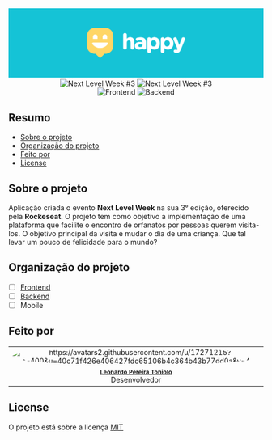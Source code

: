 <div align="center">
  <img src=".github/assets/cover.svg" >
</div>

<div align="center">
  <img src="https://img.shields.io/badge/Next%20Level%20Week-%233-9466FF?style=for-the-badge" alt="Next Level Week #3" />
  <img src="https://img.shields.io/badge/evento%20da-rockeseat-9466FF?style=for-the-badge" alt="Next Level Week #3" />
</div>

<div align="center">
  <img src="https://img.shields.io/badge/frontend%3F-sim-FFD666?style=for-the-badge" alt="Frontend" />
  <img src="https://img.shields.io/badge/backend%3F-sim-FFD666?style=for-the-badge" alt="Backend" />
</div>

## Resumo
- [Sobre o projeto](#sobre-o-projeto)
- [Organização do projeto](#organização-do-projeto)
- [Feito por](#feito-por)
- [License](#license)

## Sobre o projeto
Aplicação criada o evento **Next Level Week** na sua 3° edição, oferecido pela **Rockeseat**. O projeto tem como objetivo a implementação de uma plataforma que facilite o encontro de orfanatos por pessoas querem visita-los. O objetivo principal da visita é mudar o dia de uma criança. 
Que tal levar um pouco de felicidade para o mundo?  

## Organização do projeto
- [ ] [Frontend](https://github.com/LeonardoToniolo/NLW-HAPPY/tree/main/web)
- [ ] [Backend](https://github.com/LeonardoToniolo/NLW-HAPPY/tree/main/backend)
- [ ] Mobile

## Feito por
<table>
  <tr>
    <td align="center"><img style="border-radius: 50%;" src="" width="100px;" alt="https://avatars2.githubusercontent.com/u/17271215?s=400&u=40c71f426e406427fdc65106b4c364b43b77dd0a&v=4"/><br /><sub><b><a href="https://www.linkedin.com/in/toniolo-leonardo/" title="Leonardo">Leonardo Pereira Toniolo</a></b></sub><br/>Desenvolvedor</td>
  </tr>
</table>

## License
O projeto está sobre a licença [MIT](./LICENSE)